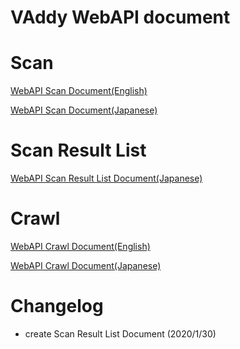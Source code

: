 VAddy WebAPI document
=====================

# Scan
[WebAPI Scan Document(English)](https://github.com/vaddy/WebAPI-document/blob/master/VAddy-WebApi.md)  

[WebAPI Scan Document(Japanese)](https://github.com/vaddy/WebAPI-document/blob/master/VAddy-WebApi-ja.md)  

# Scan Result List
[WebAPI Scan Result List Document(Japanese)](https://github.com/vaddy/WebAPI-document/blob/master/VAddy-WebApi-ScanResultList-ja.md)  


# Crawl
[WebAPI Crawl Document(English)](https://github.com/vaddy/WebAPI-document/blob/master/VAddy-WebApi-Crawl.md)  

[WebAPI Crawl Document(Japanese)](https://github.com/vaddy/WebAPI-document/blob/master/VAddy-WebApi-Crawl-ja.md)  


# Changelog

- create Scan Result List Document (2020/1/30)
